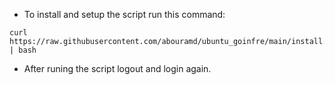 - To install and setup the script run this command:
```shell
curl https://raw.githubusercontent.com/abouramd/ubuntu_goinfre/main/install.sh | bash
```
- After runing the script logout and login again.

